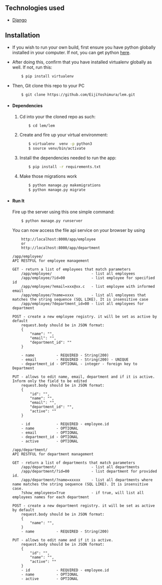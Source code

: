 ## Technologies used
* [Django](https://www.djangoproject.com/)

## Installation
* If you wish to run your own build, first ensure you have python globally installed in your computer. If not, you can get python [here](https://www.python.org").
* After doing this, confirm that you have installed virtualenv globally as well. If not, run this:
    ```bash
        $ pip install virtualenv
    ```
* Then, Git clone this repo to your PC
    ```bash
        $ git clone https://github.com/EijiYoshimura/lem.git
    ```

* #### Dependencies
    1. Cd into your the cloned repo as such:
        ```bash
            $ cd lem/lem
        ```
    2. Create and fire up your virtual environment:
        ```bash
            $ virtualenv  venv -p python3
            $ source venv/bin/activate
        ```
    3. Install the dependencies needed to run the app:
        ```bash
            $ pip install -r requirements.txt
        ```
    4. Make those migrations work
        ```bash
            $ python manage.py makemigrations
            $ python manage.py migrate
        ```

* #### Run It
    Fire up the server using this one simple command:
    ```bash
        $ python manage.py runserver
    ```
    You can now access the file api service on your browser by using
    ```
        http://localhost:8000/app/employee 
        or
        http://localhost:8000/app/department
    ```
    
    ```
    /app/employee/
    API RESTFUL for employee management

    GET - return a list of employees that match parameters
        /app/employee/                  - list all employees
        /app/employee/?id=00            - list employee for specified id
        /app/employee/?email=xxx@xx.c   - list employee with informed email
        /app/employee/?name=xxxx        - list all employees that matches the string sequence (SQL LIKE). It is insensitive case
        /app/employee/?department_id=00 - list all employees for department

    POST - create a new employee registry. it will be set as active by default
        request.body should be in JSON format:
        {
            "name": "", 
            "email": "",
            "department_id": ""
        }

        - name          - REQUIRED - String(200)
        - email         - REQUIRED - String(200) - UNIQUE
        - department_id - OPTIONAL - integer - foreign key to Department
    
    PUT - allows to edit name, email, department and if it is active. Inform only the field to be edited
        request.body should be in JSON format:
        {
            "id": "",
            "name": "", 
            "email": "",
            "department_id": "",
            "active": ""
        }

        - id            - REQUIRED - employee.id
        - name          - OPTIONAL
        - email         - OPTIONAL
        - department_id - OPTIONAL
        - active        - OPTIONAL

    ```
    
    ```
    /app/department/
    API RESTFUL for department management

    GET - return a list of departments that match parameters
        /app/department/                - list all departments
        /app/department/?id=00          - list department for provided id.
        /app/department/?name=xxxxx     - list all departments where name matches the string sequence (SQL LIKE). It is insensitive case.
        ?show_employees=True            - if true, will list all employees names for each department

    POST - create a new department registry. it will be set as active by default
        request.body should be in JSON format:
        {
            "name": "", 
        } 
        - name          - REQUIRED - String(200)
        
    PUT - allows to edit name and if it is active. 
        request.body should be in JSON format:
        {
            "id": "",
            "name": "",
            "active": "" 
        } 
        - id            - REQUIRED - employee.id
        - name          - OPTIONAL
        - active        - OPTIONAL
    ```
